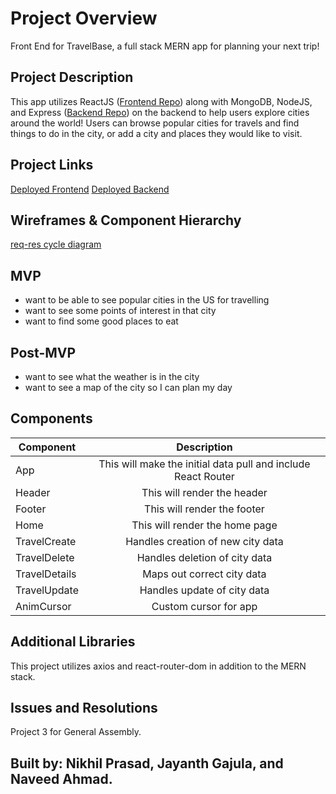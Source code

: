 # Project Overview

Front End for TravelBase, a full stack MERN app for planning your next trip! 

## Project Description

This app utilizes ReactJS ([Frontend Repo](https://github.com/nprasad2077/front-end-travel-app)) along with MongoDB, NodeJS, and Express ([Backend Repo](https://github.com/nprasad2077/back-end-travel-app)) on the backend to help users explore cities around the world! Users can browse popular cities for travels and find things to do in the city, or add a city and places they would like to visit. 

## Project Links

[Deployed Frontend](https://front-end-travel-app.vercel.app/)
[Deployed Backend](https://backend-travelapp.fly.dev)

## Wireframes & Component Hierarchy

[req-res cycle diagram](https://media.git.generalassemb.ly/user/45667/files/83861bad-6fae-4c47-9d73-0fc8d3f12986)

## MVP 

- want to be able to see popular cities in the US for travelling
- want to see some points of interest in that city
- want to find some good places to eat


## Post-MVP

- want to see what the weather is in the city
- want to see a map of the city so I can plan my day

## Components

| Component | Description | 
| --- | :---: |  
| App | This will make the initial data pull and include React Router | 
| Header | This will render the header | 
| Footer | This will render the footer | 
| Home | This will render the home page | 
| TravelCreate | Handles creation of new city data | 
| TravelDelete | Handles deletion of city data | 
| TravelDetails | Maps out correct city data | 
| TravelUpdate | Handles update of city data | 
| AnimCursor | Custom cursor for app | 

## Additional Libraries

This project utilizes axios and react-router-dom in addition to the MERN stack. 

## Issues and Resolutions



Project 3 for General Assembly. 

## Built by: Nikhil Prasad, Jayanth Gajula, and Naveed Ahmad.


